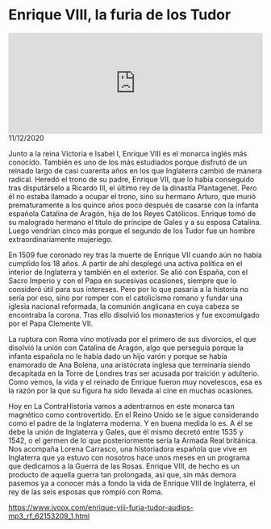 # Enrique VIII, la furia de los Tudor
<iframe id='audio_88903085' frameborder='0' allowfullscreen='' scrolling='no' height='200' style='width:100%;' src='https://www.ivoox.com/player_ej_62153209_6_1.html' loading='lazy'></iframe>11/12/2020

Junto a la reina Victoria e Isabel I, Enrique VIII es el monarca inglés más conocido. También es uno de los más estudiados porque disfrutó de un reinado largo de casi cuarenta años en los que Inglaterra cambió de manera radical. Heredó el trono de su padre, Enrique VII, que lo había conseguido tras disputárselo a Ricardo III, el último rey de la dinastía Plantagenet. Pero él no estaba llamado a ocupar el trono, sino su hermano Arturo, que murió prematuramente a los quince años poco después de casarse con la infanta española Catalina de Aragón, hija de los Reyes Católicos. Enrique tomó de su malogrado hermano el título de príncipe de Gales y a su esposa Catalina. Luego vendrían cinco más porque el segundo de los Tudor fue un hombre extraordinariamente mujeriego. 

 En 1509 fue coronado rey tras la muerte de Enrique VII cuando aún no había cumplido los 18 años. A partir de ahí desplegó una activa política en el interior de Inglaterra y también en el exterior. Se alió con España, con el Sacro Imperio y con el Papa en sucesivas ocasiones, siempre que lo consideró útil para sus intereses. Pero por lo que pasaría a la historia no sería por eso, sino por romper con el catolicismo romano y fundar una iglesia nacional reformada, la comunión anglicana en cuya cabeza se encontraba la corona. Tras ello disolvió los monasterios y fue excomulgado por el Papa Clemente VII. 

 La ruptura con Roma vino motivada por el primero de sus divorcios, el que disolvió la unión con Catalina de Aragón, algo que perseguía porque la infanta española no le había dado un hijo varón y porque se había enamorado de Ana Bolena, una aristócrata inglesa que terminaría siendo decapitada en la Torre de Londres tras ser acusada por traición y adulterio. Como vemos, la vida y el reinado de Enrique fueron muy novelescos, esa es la razón por la que su figura ha sido llevada al cine en muchas ocasiones.  

 Hoy en La ContraHistoria vamos a adentrarnos en este monarca tan magnético como controvertido. En el Reino Unido se le sigue considerando como el padre de la Inglaterra moderna. Y en buena medida lo es. A él se debe la unión de Inglaterra y Gales, que él mismo decretó entre 1535 y 1542, o el germen de lo que posteriormente sería la Armada Real británica. Nos acompaña Lorena Carrasco, una historiadora española que vive en Inglaterra que ya estuvo con nosotros hace unos meses en un programa que dedicamos a la Guerra de las Rosas. Enrique VIII, de hecho es un producto de aquella guerra tan prolongada, así que, sin más demora pasemos ya a conocer más a fondo la vida de Enrique VIII de Inglaterra, el rey de las seis esposas que rompió con Roma. 

 

https://www.ivoox.com/enrique-viii-furia-tudor-audios-mp3_rf_62153209_1.html
